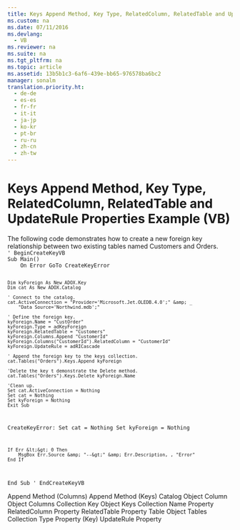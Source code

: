 ```yaml
---
title: Keys Append Method, Key Type, RelatedColumn, RelatedTable and UpdateRule Properties Example (VB)
ms.custom: na
ms.date: 07/11/2016
ms.devlang: 
  - VB
ms.reviewer: na
ms.suite: na
ms.tgt_pltfrm: na
ms.topic: article
ms.assetid: 13b5b1c3-6af6-439e-bb65-976578ba6bc2
manager: sonalm
translation.priority.ht: 
  - de-de
  - es-es
  - fr-fr
  - it-it
  - ja-jp
  - ko-kr
  - pt-br
  - ru-ru
  - zh-cn
  - zh-tw
---
```

# Keys Append Method, Key Type, RelatedColumn, RelatedTable and UpdateRule Properties Example (VB)
<?xml version="1.0" encoding="utf-8"?>
<developerReferenceWithoutSyntaxDocument xmlns="http://ddue.schemas.microsoft.com/authoring/2003/5" xmlns:xlink="http://www.w3.org/1999/xlink" xmlns:xsi="http://www.w3.org/2001/XMLSchema-instance" xsi:schemaLocation="http://ddue.schemas.microsoft.com/authoring/2003/5 http://dduestorage.blob.core.windows.net/ddueschema/developer.xsd">
  <introduction>
    <para>The following code demonstrates how to create a new foreign key relationship between two existing tables named <legacyBold>Customers</legacyBold> and <legacyBold>Orders</legacyBold>.</para>
  </introduction>
  <section>
    <content>
      <code>' BeginCreateKeyVB
Sub Main()
    On Error GoTo CreateKeyError

    Dim kyForeign As New ADOX.Key
    Dim cat As New ADOX.Catalog

    ' Connect to the catalog.
    cat.ActiveConnection = "Provider='Microsoft.Jet.OLEDB.4.0';" &amp; _
        "Data Source='Northwind.mdb';"
    
    ' Define the foreign key.
    kyForeign.Name = "CustOrder"
    kyForeign.Type = adKeyForeign
    kyForeign.RelatedTable = "Customers"
    kyForeign.Columns.Append "CustomerId"
    kyForeign.Columns("CustomerId").RelatedColumn = "CustomerId"
    kyForeign.UpdateRule = adRICascade
    
    ' Append the foreign key to the keys collection.
    cat.Tables("Orders").Keys.Append kyForeign
    
    'Delete the key t demonstrate the Delete method.
    cat.Tables("Orders").Keys.Delete kyForeign.Name
    
    'Clean up.
    Set cat.ActiveConnection = Nothing
    Set cat = Nothing
    Set kyForeign = Nothing
    Exit Sub
    
CreateKeyError:
    Set cat = Nothing
    Set kyForeign = Nothing
    
    If Err &lt;&gt; 0 Then
        MsgBox Err.Source &amp; "--&gt;" &amp; Err.Description, , "Error"
    End If
    
End Sub
' EndCreateKeyVB</code>
    </content>
  </section>
  <relatedTopics>
<link xlink:href="7a46d23c-efef-4ec7-815d-cd3ac86787dd">Append Method (Columns)</link>
<link xlink:href="215a5391-f422-42ec-99ea-4e6fbb5d3d64">Append Method (Keys)</link>
<link xlink:href="bb651639-a488-4e38-b6de-0ed99fa4dd92">Catalog Object</link>
<link xlink:href="6e772783-1bc8-4ea7-94b2-7d7a52ea5c47">Column Object</link>
<link xlink:href="23b9fea8-4f76-4a51-95ce-1a6ce4560b34">Columns Collection</link>
<link xlink:href="55f116fe-4d56-4892-bffe-0cdd6fc727c9">Key Object</link>
<link xlink:href="cdb31c76-e559-475c-b33a-aac24f73e70e">Keys Collection</link>
<link xlink:href="81b92baf-b6b9-4f4e-9f33-4503795518cd">Name Property</link>
<link xlink:href="2f2ca019-c785-4c08-beb1-3a2d3b47823e">RelatedColumn Property</link>
<link xlink:href="cb54c6bc-2be2-40b1-bc11-90c10651b878">RelatedTable Property</link>
<link xlink:href="a6d74000-0828-49ba-850a-63da865f8802">Table Object</link>
<link xlink:href="38d750e7-f3fb-426e-b4b4-55eea4f1a654">Tables Collection</link>
<link xlink:href="8ca2f1fd-eb1e-490c-a28b-67eda92e0fc7">Type Property (Key)</link>
<link xlink:href="f4e21060-40cb-4790-8611-4086a092dda2">UpdateRule Property</link>
</relatedTopics>
</developerReferenceWithoutSyntaxDocument>